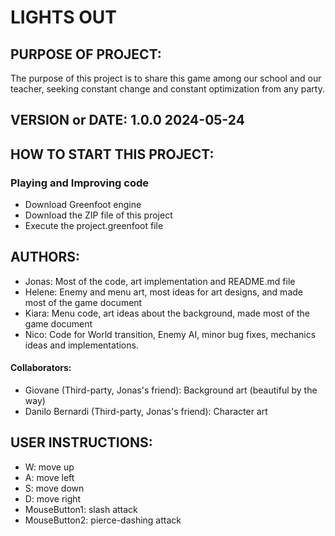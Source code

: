 
# LIGHTS OUT
## PURPOSE OF PROJECT: 
The purpose of this project is to share this game among our school and our teacher, seeking constant change and constant optimization from any party.
## VERSION or DATE: 1.0.0 2024-05-24
## HOW TO START THIS PROJECT: 
### Playing and Improving code
- Download Greenfoot engine
- Download the ZIP file of this project
- Execute the project.greenfoot file
## AUTHORS:
- Jonas: Most of the code, art implementation and README.md file
- Helene: Enemy and menu art, most ideas for art designs, and made most of the game document
- Kiara: Menu code, art ideas about the background, made most of the game document
- Nico: Code for World transition, Enemy AI, minor bug fixes, mechanics ideas and implementations.

#### Collaborators:
- Giovane (Third-party, Jonas's friend): Background art (beautiful by the way)
- Danilo Bernardi (Third-party, Jonas's friend): Character art

## USER INSTRUCTIONS:
- W: move up
- A: move left
- S: move down
- D: move right
- MouseButton1: slash attack
- MouseButton2: pierce-dashing attack

